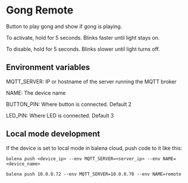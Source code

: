 # Gong Remote

Button to play gong and show if gong is playing.

To activate, hold for 5 seconds. Blinks faster until light stays on.

To disable, hold for 5 seconds. Blinks slower until light turns off.

## Environment variables

MQTT_SERVER: IP or hostname of the server running the MQTT broker

NAME: The device name

BUTTON_PIN: Where button is connected. Default 2

LED_PIN: Where LED is connected. Default 3

## Local mode development

If the device is set to local mode in balena cloud, push code to it like this:

    balena push <device_ip> --env MQTT_SERVER=<server_ip> --env NAME=<device_name>
    
    balena push 10.0.0.72 --env MQTT_SERVER=10.0.0.70 --env NAME=remote